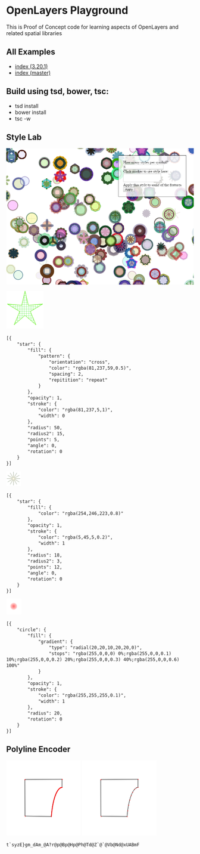 # OpenLayers Playground

This is Proof of Concept code for learning
aspects of OpenLayers and related spatial libraries

## All Examples

* [index (3.20.1)](https://rawgit.com/ca0v/ol3-lab/v3.20.1/rawgit.html?run=ol3-lab/labs/index)
* [index (master)](https://rawgit.com/ca0v/ol3-lab/master/rawgit.html?run=ol3-lab/labs/index)

## Build using tsd, bower, tsc:

* tsd install
* bower install
* tsc -w

## Style Lab
![alt text](./ol3-lab/ux/docs/style-lab.png "ux/style-lab")

![5star](./ol3-lab/ux/docs/5star.png)
```
[{
    "star": {
        "fill": {
            "pattern": {
                "orientation": "cross",
                "color": "rgba(81,237,59,0.5)",
                "spacing": 2,
                "repitition": "repeat"
            }
        },
        "opacity": 1,
        "stroke": {
            "color": "rgba(81,237,5,1)",
            "width": 0
        },
        "radius": 50,
        "radius2": 15,
        "points": 5,
        "angle": 0,
        "rotation": 0
    }
}]
```

![starlight](./ol3-lab/ux/docs/starlight.png)

```
[{
    "star": {
        "fill": {
            "color": "rgba(254,246,223,0.8)"
        },
        "opacity": 1,
        "stroke": {
            "color": "rgba(5,45,5,0.2)",
            "width": 1
        },
        "radius": 18,
        "radius2": 3,
        "points": 12,
        "angle": 0,
        "rotation": 0
    }
}]
```

![redheat](./ol3-lab/ux/docs/redheat.png)


```
[{
    "circle": {
        "fill": {
            "gradient": {
                "type": "radial(20,20,10,20,20,0)",
                "stops": "rgba(255,0,0,0) 0%;rgba(255,0,0,0.1) 10%;rgba(255,0,0,0.2) 20%;rgba(255,0,0,0.3) 40%;rgba(255,0,0,0.6) 100%"
            }
        },
        "opacity": 1,
        "stroke": {
            "color": "rgba(255,255,255,0.1)",
            "width": 1
        },
        "radius": 20,
        "rotation": 0
    }
}]
```

## Polyline Encoder

![before](./ol3-lab/ux/docs/not-simplify.png) 
![after](./ol3-lab/ux/docs/simplify.png)
```
t`syzE}gm_dAm_@A?r@p@Bp@Hp@Ph@Td@Z`@`@Vb@Nd@xUABmF
```
